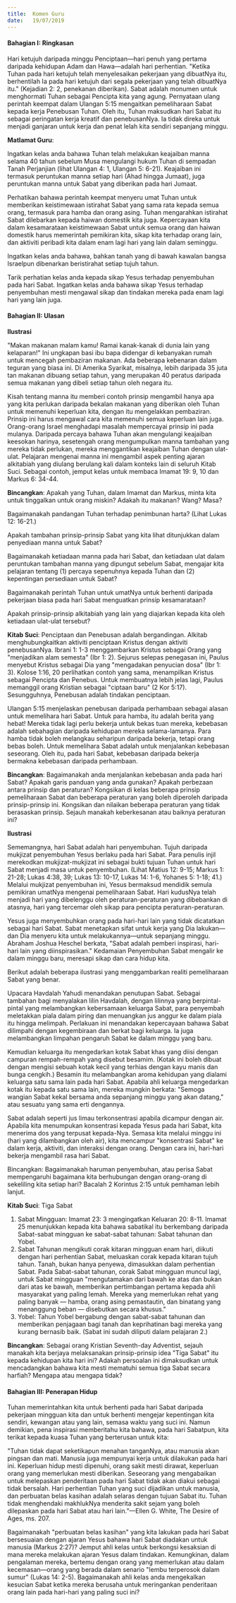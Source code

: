 ```yaml
---
title:  Komen Guru
date:   19/07/2019
---
```


#### Bahagian I: Ringkasan

Hari ketujuh daripada minggu Penciptaan—hari  penuh yang pertama daripada kehidupan Adam dan Hawa—adalah hari perhentian. "Ketika Tuhan pada hari ketujuh telah menyelesaikan pekerjaan yang dibuatNya itu, berhentilah Ia pada hari ketujuh dari segala pekerjaan yang telah dibuatNya itu." (Kejadian 2: 2, penekanan diberikan). Sabat adalah monumen untuk menghormati Tuhan sebagai Pencipta kita yang agung. Pernyataan ulang perintah keempat dalam Ulangan 5:15 mengaitkan pemeliharaan Sabat kepada kerja Penebusan Tuhan. Oleh itu, Tuhan maksudkan hari Sabat itu sebagai peringatan kerja kreatif dan penebusanNya. Ia tidak direka untuk menjadi ganjaran untuk kerja dan penat lelah kita sendiri sepanjang minggu.

**Matlamat Guru**: 

Ingatkan kelas anda bahawa Tuhan telah melakukan keajaiban manna selama 40 tahun sebelum Musa mengulangi hukum Tuhan di sempadan Tanah Perjanjian (lihat Ulangan 4: 1, Ulangan 5: 6-21). Keajaiban ini termasuk peruntukan  manna setiap hari (Ahad hingga Jumaat), juga peruntukan manna untuk Sabat yang diberikan pada hari Jumaat.

Perhatikan bahawa perintah keempat menyeru umat Tuhan untuk memberikan keistimewaan istirahat Sabat yang sama rata kepada semua orang, termasuk para hamba dan orang asing. Tuhan mengarahkan istirahat Sabat dilebarkan kepada haiwan domestik kita juga. Kepercayaan kita dalam kesamarataan keistimewaan Sabat untuk semua orang dan haiwan domestik harus memerintah pemikiran kita, sikap kita terhadap orang lain, dan aktiviti peribadi kita dalam enam lagi hari yang lain dalam seminggu.

Ingatkan kelas anda bahawa, bahkan tanah yang di bawah kawalan bangsa Israelpun dibenarkan beristirahat setiap tujuh tahun.

Tarik perhatian kelas anda kepada sikap Yesus terhadap penyembuhan pada hari Sabat. Ingatkan kelas anda bahawa sikap Yesus terhadap penyembuhan mesti mengawal sikap dan tindakan mereka pada enam lagi hari yang lain juga.

#### Bahagian II: Ulasan
 
**Ilustrasi**

"Makan makanan malam kamu! Ramai kanak-kanak di dunia lain yang kelaparan!" Ini ungkapan basi ibu bapa didengar di kebanyakan rumah untuk mencegah pembaziran makanan. Ada beberapa kebenaran dalam teguran yang biasa ini. Di Amerika Syarikat, misalnya, lebih daripada 35 juta tan makanan dibuang setiap tahun, yang merupakan 40 peratus daripada semua makanan yang dibeli setiap tahun oleh negara itu.

Kisah tentang manna itu memberi contoh prinsip mengambil hanya apa yang kita perlukan daripada bekalan makanan yang diberikan oleh Tuhan untuk memenuhi keperluan kita, dengan itu mengelakkan pembaziran. Prinsip ini harus mengawal cara kita memenuhi semua keperluan lain juga. Orang-orang Israel menghadapi masalah mempercayai prinsip ini pada mulanya. Daripada percaya bahawa Tuhan akan mengulangi keajaiban keesokan harinya, sesetengah orang mengumpulkan manna tambahan yang mereka tidak perlukan, mereka menggantikan keajaiban Tuhan dengan ulat-ulat. Pelajaran mengenai manna ini mengambil aspek penting ajaran alkitabiah yang diulang berulang kali dalam konteks lain di seluruh Kitab Suci. Sebagai contoh, jemput kelas untuk membaca Imamat 19: 9, 10 dan Markus 6: 34-44.

**Bincangkan**: Apakah yang Tuhan, dalam Imamat dan Markus, minta kita untuk tinggalkan untuk orang miskin? Adakah itu makanan? Wang? Masa?

Bagaimanakah pandangan Tuhan terhadap penimbunan harta? (Lihat Lukas 12: 16-21.)

Apakah tambahan prinsip-prinsip Sabat yang kita lihat ditunjukkan dalam penyediaan manna untuk Sabat?

Bagaimanakah ketiadaan manna pada hari Sabat, dan ketiadaan ulat dalam peruntukan tambahan manna yang dipungut sebelum Sabat, mengajar kita pelajaran tentang (1) percaya sepenuhnya kepada Tuhan dan (2) kepentingan persediaan untuk Sabat?

Bagaimanakah perintah Tuhan untuk umatNya untuk berhenti daripada pekerjaan biasa  pada hari Sabat menguatkan prinsip kesamarataan?

Apakah prinsip-prinsip alkitabiah yang lain yang diajarkan kepada kita oleh ketiadaan ulat-ulat tersebut? 

**Kitab Suci**: Penciptaan dan Penebusan adalah bergandingan. Alkitab menghubungkaitkan aktiviti penciptaan Kristus dengan aktiviti penebusanNya. Ibrani 1: 1-3 menggambarkan Kristus sebagai Orang yang "menjadikan alam semesta" (Ibr 1: 2). Sejurus selepas penegasan ini, Paulus menyebut Kristus sebagai Dia yang "mengadakan penyucian dosa" (Ibr 1: 3). Kolose 1:16, 20 perlihatkan contoh yang sama, menampilkan Kristus sebagai Pencipta dan Penebus. Untuk membuatnya lebih jelas lagi, Paulus memanggil orang Kristian sebagai "ciptaan baru" (2 Kor 5:17). Sesungguhnya, Penebusan adalah tindakan  penciptaan.

Ulangan 5:15 menjelaskan penebusan daripada perhambaan sebagai alasan untuk memelihara hari Sabat. Untuk para hamba, itu adalah berita yang hebat! Mereka tidak lagi perlu bekerja untuk bekas tuan mereka, kebebasan adalah sebahagian daripada kehidupan mereka selama-lamanya. Para hamba tidak boleh melangkau seharipun daripada bekerja, tetapi orang bebas boleh. Untuk memelihara Sabat adalah untuk menjalankan kebebasan seseorang. Oleh itu, pada hari Sabat, kebebasan daripada bekerja bermakna kebebasan daripada perhambaan.

**Bincangkan**: Bagaimanakah anda menjalankan kebebasan anda pada hari Sabat? Apakah garis panduan yang anda gunakan? Apakah perbezaan antara prinsip dan peraturan? Kongsikan di kelas beberapa prinsip pemeliharaan Sabat dan beberapa peraturan yang boleh diperoleh daripada prinsip-prinsip ini. Kongsikan dan nilaikan beberapa peraturan yang tidak berasaskan prinsip. Sejauh manakah keberkesanan atau baiknya peraturan ini?

**Ilustrasi**

Sememangnya, hari Sabat adalah hari penyembuhan. Tujuh daripada mukjizat penyembuhan Yesus berlaku pada hari Sabat. Para penulis injil merekodkan mukjizat-mukjizat ini sebagai bukti tujuan Tuhan untuk hari Sabat menjadi masa untuk penyembuhan. (Lihat Matius 12: 9-15; Markus 1: 21-28; Lukas 4:38, 39; Lukas 13: 10-17, Lukas 14: 1-6, Yohanes 5: 1-18; 41.) Melalui mukjizat penyembuhan ini, Yesus bermaksud mendidik semula pemikiran  umatNya mengenai pemeliharaan Sabat. Hari kudusNya telah menjadi hari yang dibelenggu oleh peraturan-peraturan yang dibebankan di atasnya, hari yang tercemar oleh sikap para pencipta peraturan-peraturan.

Yesus juga menyembuhkan orang pada hari-hari lain yang tidak dicatatkan sebagai hari Sabat. Sabat menetapkan sifat untuk kerja yang Dia lakukan—dan  Dia menyeru kita untuk melakukannya—untuk  sepanjang minggu. Abraham Joshua Heschel berkata, "Sabat adalah pemberi inspirasi, hari-hari lain yang diinspirasikan."  Kedamaian Penyembuhan  Sabat mengalir ke dalam minggu baru, meresapi sikap dan cara hidup kita.

Berikut adalah beberapa ilustrasi yang menggambarkan realiti pemeliharaan Sabat yang benar.

Upacara Havdalah Yahudi menandakan penutupan Sabat. Sebagai tambahan bagi menyalakan lilin Havdalah, dengan lilinnya yang  berpintal-pintal yang melambangkan kebersamaan keluarga Sabat, para penyembah meletakkan piala dalam piring dan menuangkan jus anggur ke dalam piala itu hingga melimpah. Perlakuan ini menandakan kepercayaan bahawa Sabat dilimpahi dengan kegembiraan dan berkat bagi keluarga. Ia juga melambangkan limpahan pengaruh Sabat ke dalam minggu yang baru.
 
Kemudian keluarga itu mengedarkan kotak Sabat khas yang diisi dengan campuran rempah-rempah yang disebut besamim. (Kotak ini boleh dibuat dengan mengisi sebuah kotak kecil yang terhias dengan kayu manis dan bunga cengkih.) Besamin itu melambangkan aroma kehidupan yang dialami keluarga  satu sama lain pada hari Sabat. Apabila ahli keluarga mengedarkan kotak itu kepada satu sama lain, mereka mungkin berkata: "Semoga wangian  Sabat kekal bersama anda sepanjang minggu yang akan datang,"  atau sesuatu yang sama erti dengannya.

Sabat adalah seperti jus limau terkonsentrasi apabila dicampur dengan air. Apabila kita menumpukan konsentrasi kepada Yesus pada hari Sabat, kita menerima dos yang terpusat kepada-Nya. Semasa kita melalui minggu ini (hari yang dilambangkan oleh air), kita mencampur "konsentrasi Sabat" ke dalam kerja, aktiviti, dan interaksi dengan orang. Dengan cara ini, hari-hari bekerja mengambil rasa hari Sabat. 
 
Bincangkan: Bagaimanakah haruman penyembuhan, atau perisa Sabat mempengaruhi bagaimana kita berhubungan dengan orang-orang di sekeliling kita setiap hari? Bacalah 2 Korintus 2:15 untuk pemhaman lebih lanjut.

**Kitab Suci**: Tiga Sabat

1. Sabat Mingguan: Imamat 23: 3 mengingatkan Keluaran 20: 8-11. Imamat 25 menunjukkan kepada kita bahawa sabatikal itu berkembang daripada  Sabat-sabat mingguan ke sabat-sabat tahunan: Sabat tahunan dan Yobel.
2. Sabat Tahunan mengikuti corak kitaran mingguan enam hari, diikuti dengan hari perhentian Sabat, meluaskan corak kepada kitaran tujuh tahun. Tanah,  bukan hanya penyewa, dimasukkan dalam perhentian Sabat. Pada Sabat-sabat tahunan, corak Sabat mingguan muncul lagi, untuk Sabat mingguan "mengutamakan dari bawah ke atas dan bukan dari atas ke bawah, memberikan pertimbangan pertama kepada ahli masyarakat yang paling lemah. Mereka yang memerlukan rehat yang paling banyak — hamba, orang asing pemastautin, dan binatang yang menanggung beban — disebutkan secara khusus." 
3. Yobel: Tahun Yobel bergabung dengan  sabat-sabat tahunan dan memberikan penjagaan bagi tanah dan keprihatinan bagi mereka yang kurang bernasib baik. (Sabat ini sudah diliputi dalam pelajaran 2.)
 
**Bincangkan**: Sebagai orang Kristian Seventh-day Adventist, sejauh manakah kita berjaya  melaksanakan prinsip-prinsip idea "Tiga Sabat" itu kepada kehidupan kita hari ini? Adakah persoalan ini dimaksudkan untuk mencadangkan bahawa kita mesti mematuhi semua tiga Sabat secara harfiah? Mengapa atau mengapa tidak?

#### Bahagian III: Penerapan Hidup 

Tuhan memerintahkan kita untuk berhenti pada hari Sabat daripada pekerjaan mingguan kita dan untuk berhenti mengejar kepentingan kita sendiri, kewangan atau yang lain, semasa waktu yang suci ini. Namun demikian, pena inspirasi memberitahu kita bahawa,  pada hari Sabatpun, kita terikat kepada kuasa Tuhan yang berterusan untuk kita:

"Tuhan tidak dapat seketikapun menahan tanganNya, atau manusia akan pingsan dan mati. Manusia juga mempunyai kerja untuk dilakukan pada hari ini. Keperluan hidup mesti dipenuhi, orang sakit mesti dirawat, keperluan orang yang memerlukan mesti diberikan. Seseorang yang mengabaikan untuk melepaskan penderitaan pada hari Sabat tidak akan diakui sebagai tidak bersalah. Hari perhentian Tuhan yang suci dijadikan untuk manusia, dan perbuatan belas kasihan adalah selaras dengan   tujuan  Sabat itu. Tuhan tidak menghendaki makhlukNya  menderita sakit sejam  yang boleh dilepaskan pada hari Sabat atau hari lain.”—Ellen G. White, The Desire of Ages, ms. 207. 

Bagaimanakah "perbuatan belas kasihan" yang kita lakukan pada hari Sabat bersesuaian dengan ajaran Yesus bahawa hari Sabat diadakan untuk manusia (Markus 2:27)? Jemput ahli kelas untuk berkongsi kesaksian di mana mereka melakukan ajaran Yesus dalam tindakan. Kemungkinan, dalam pengalaman mereka,  bertemu dengan orang yang memerlukan atau dalam kecemasan—orang  yang berada dalam senario "lembu terperosok dalam sumur" (Lukas 14: 2-5). Bagaimanakah ahli kelas anda mengekalkan kesucian Sabat ketika mereka berusaha untuk meringankan penderitaan orang lain pada hari-hari yang paling suci ini? 